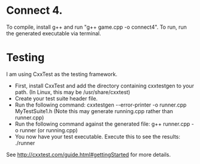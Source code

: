 # Connect 4. 

To compile, install g++ and run "g++ game.cpp -o connect4".
To run, run the generated executable via terminal.

# Testing
I am using CxxTest as the testing framework.

- First, install CxxTest and add the directory containing cxxtestgen to your path. (In Linux, this may be /usr/share/cxxtest)
- Create your test suite header file.
- Run the following command: cxxtestgen --error-printer -o runner.cpp MyTestSuite1.h (Note this may generate running.cpp rather than runner.cpp)
- Run the following command against the generated file: g++ runner.cpp -o runner (or running.cpp)
- You now have your test executable. Execute this to see the results: ./runner

See http://cxxtest.com/guide.html#gettingStarted for more details.